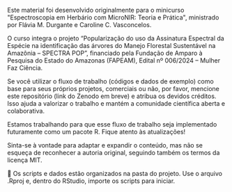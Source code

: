 Este material foi desenvolvido originalmente para o minicurso "Espectroscopia em Herbário com MicroNIR: Teoria e Prática", ministrado por Flávia M. Durgante e Caroline C. Vasconcelos.

O curso integra o projeto “Popularização do uso da Assinatura Espectral da Espécie na identificação das árvores do Manejo Florestal Sustentável na Amazônia – SPECTRA POP”, financiado pela Fundação de Amparo à Pesquisa do Estado do Amazonas (FAPEAM), Edital nº 006/2024 – Mulher Faz Ciência.

Se você utilizar o fluxo de trabalho (códigos e dados de exemplo) como base para seus próprios projetos, comerciais ou não, por favor, mencione este repositório (link do Zenodo em breve) e atribua os devidos créditos. Isso ajuda a valorizar o trabalho e mantém a comunidade científica aberta e colaborativa.

Estamos trabalhando para que esse fluxo de trabalho seja implementado futuramente como um pacote R. Fique atento às atualizações!

Sinta-se à vontade para adaptar e expandir o conteúdo, mas não se esqueça de reconhecer a autoria original, seguindo também os termos da licença MIT.

📁 Os scripts e dados estão organizados na pasta do projeto. Use o arquivo .Rproj e, dentro do RStudio, importe os scripts para iniciar.

